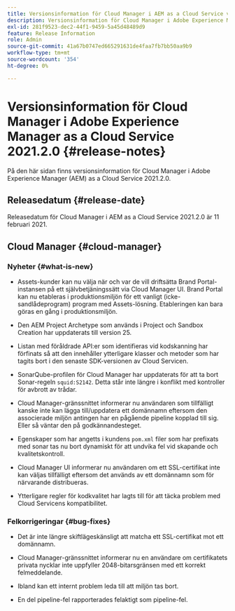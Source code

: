 ```yaml
---
title: Versionsinformation för Cloud Manager i AEM as a Cloud Service version 2021.2.0
description: Versionsinformation för Cloud Manager i Adobe Experience Manager (AEM) as a Cloud Service version 2021.2.0
exl-id: 281f9523-dec2-44f1-9459-5a45d48489d9
feature: Release Information
role: Admin
source-git-commit: 41a67b0747ed665291631de4faa7fb7bb50aa9b9
workflow-type: tm+mt
source-wordcount: '354'
ht-degree: 0%

---
```


# Versionsinformation för Cloud Manager i Adobe Experience Manager as a Cloud Service 2021.2.0 {#release-notes}

På den här sidan finns versionsinformation för Cloud Manager i Adobe Experience Manager (AEM) as a Cloud Service 2021.2.0.

## Releasedatum {#release-date}

Releasedatum för Cloud Manager i AEM as a Cloud Service 2021.2.0 är 11 februari 2021.

## Cloud Manager {#cloud-manager}

### Nyheter {#what-is-new}

* Assets-kunder kan nu välja när och var de vill driftsätta Brand Portal-instansen på ett självbetjäningssätt via Cloud Manager UI. Brand Portal kan nu etableras i produktionsmiljön för ett vanligt (icke-sandlådeprogram) program med Assets-lösning. Etableringen kan bara göras en gång i produktionsmiljön.

* Den AEM Project Archetype som används i Project och Sandbox Creation har uppdaterats till version 25.

* Listan med föråldrade API:er som identifieras vid kodskanning har förfinats så att den innehåller ytterligare klasser och metoder som har tagits bort i den senaste SDK-versionen av Cloud Servicen.

* SonarQube-profilen för Cloud Manager har uppdaterats för att ta bort Sonar-regeln `squid:S2142`. Detta står inte längre i konflikt med kontroller för avbrott av trådar.

* Cloud Manager-gränssnittet informerar nu användaren som tillfälligt kanske inte kan lägga till/uppdatera ett domännamn eftersom den associerade miljön antingen har en pågående pipeline kopplad till sig. Eller så väntar den på godkännandesteget.

* Egenskaper som har angetts i kundens `pom.xml` filer som har prefixats med sonar tas nu bort dynamiskt för att undvika fel vid skapande och kvalitetskontroll.

* Cloud Manager UI informerar nu användaren om ett SSL-certifikat inte kan väljas tillfälligt eftersom det används av ett domännamn som för närvarande distribueras.

* Ytterligare regler för kodkvalitet har lagts till för att täcka problem med Cloud Servicens kompatibilitet.

### Felkorrigeringar {#bug-fixes}

* Det är inte längre skiftlägeskänsligt att matcha ett SSL-certifikat mot ett domännamn.

* Cloud Manager-gränssnittet informerar nu en användare om certifikatets privata nycklar inte uppfyller 2048-bitarsgränsen med ett korrekt felmeddelande.

* Ibland kan ett internt problem leda till att miljön tas bort.

* En del pipeline-fel rapporterades felaktigt som pipeline-fel.
